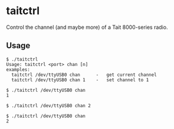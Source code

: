 # taitctrl

Control the channel (and maybe more) of a Tait 8000-series radio.

## Usage

```
$ ./taitctrl
Usage: taitctrl <port> chan [n]
examples:
  taitctrl /dev/ttyUSB0 chan      -   get current channel
  taitctrl /dev/ttyUSB0 chan 1    -   set channel to 1

$ ./taitctrl /dev/ttyUSB0 chan
1

$ ./taitctrl /dev/ttyUSB0 chan 2

$ ./taitctrl /dev/ttyUSB0 chan
2
```
